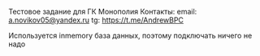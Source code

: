 Тестовое задание для ГК Монополия
Контакты: email: a.novikov05@yandex.ru tg: https://t.me/AndrewBPC

Используется inmemory база данных, поэтому подключать ничего не надо
